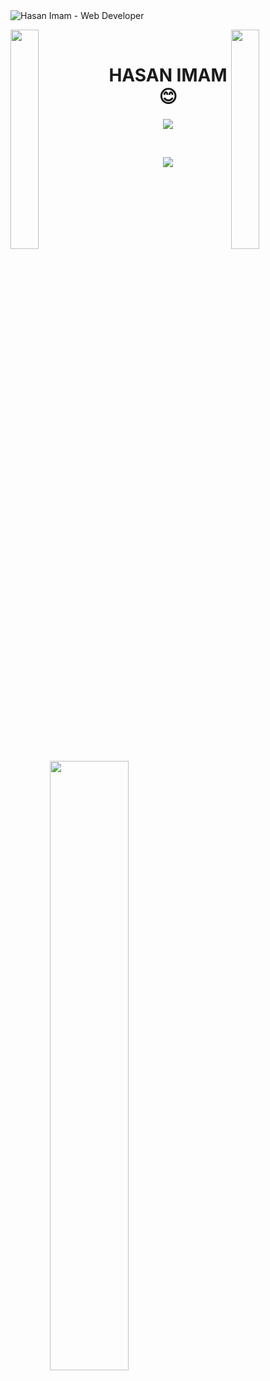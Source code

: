 <img src="https://raw.githubusercontent.com/halfrost/halfrost/master/icons/header_.png" alt="Hasan Imam - Web Developer">

<img align="left" src="https://user-images.githubusercontent.com/65187002/144930161-2f783401-8d27-4fdf-a2f7-cc0ba32f1f1f.gif" width="30%" style="display:inline;"><img align="right" src="https://user-images.githubusercontent.com/65187002/144930161-2f783401-8d27-4fdf-a2f7-cc0ba32f1f1f.gif" width="30%" style="display:inline;">
<br>
<p align="center">
    <h1 align="center">HASAN IMAM 😊</h1>
</p>
<p align="center">
    <img src="https://readme-typing-svg.herokuapp.com/?lines=Yoooooooooooooooo;Welcome+to+my+profile!;Have+a+look+around!&font=Fira%20Code&color=%23D62F79&center=true&width=280&height=50">
</p>
<br>
<p align="center">
    <img id="preview" src="https://komarev.com/ghpvc/?username=codeIntrovert&color=grey">
</p>
<p align="center">

<a  align="center" href="https://github.com/codeintrovert"><img width="50%" src="https://github-readme-stats.vercel.app/api/top-langs/?username=codeintrovert&theme=dark&hide=html,css,cmake&layout=compact&langs_count=5&bg_color=101010&hide_title=true"></a>
</p>
<!---
codeIntrovert/codeIntrovert is a ✨ special ✨ repository because its `README.md` (this file) appears on your GitHub profile.
You can click the Preview link to take a look at your changes.
--->
